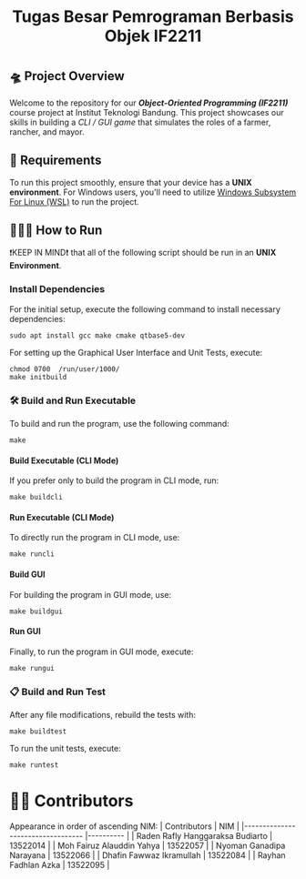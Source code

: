 # <h1 style="text-align: center">Tugas Besar Pemrograman Berbasis Objek IF2211<h1/>

## 🛸 Project Overview
Welcome to the repository for our ***Object-Oriented Programming (IF2211)*** course project at Institut Teknologi Bandung. This project showcases our skills in building a *CLI / GUI game* that simulates the roles of a farmer, rancher, and mayor.

## 📝 Requirements
To run this project smoothly, ensure that your device has a **UNIX environment**. For Windows users, you'll need to utilize [Windows Subsystem For Linux (WSL)](https://learn.microsoft.com/en-us/windows/wsl/install) to run the project.

## 🏃🏻‍♂️ How to Run
❗KEEP IN MIND❗ that all of the following script should be run in an **UNIX Environment**.

### Install Dependencies
For the initial setup, execute the following command to install necessary dependencies:
```
sudo apt install gcc make cmake qtbase5-dev
```

For setting up the Graphical User Interface and Unit Tests, execute:
```
chmod 0700  /run/user/1000/
make initbuild
```
### 🛠️ Build and Run Executable
To build and run the program, use the following command:
```
make
```
#### Build Executable (CLI Mode)
If you prefer only to build the program in CLI mode, run:
```
make buildcli
```
#### Run Executable (CLI Mode)
To directly run the program in CLI mode, use:
```
make runcli
```
#### Build GUI
For building the program in GUI mode, use:
```
make buildgui
```
#### Run GUI
Finally, to run the program in GUI mode, execute:

```
make rungui
```
### 📋 Build and Run Test
After any file modifications, rebuild the tests with:
```
make buildtest
```
To run the unit tests, execute:
```
make runtest
```
# 🤵🏻 Contributors
Appearance in order of ascending NIM:
| Contributors                     	| NIM      	|
|----------------------------------	|----------	|
| Raden Rafly Hanggaraksa Budiarto 	| 13522014 	|
| Moh Fairuz Alauddin Yahya        	| 13522057 	|
| Nyoman Ganadipa Narayana         	| 13522066 	|
| Dhafin Fawwaz Ikramullah         	| 13522084 	|
| Rayhan Fadhlan Azka              	| 13522095 	|